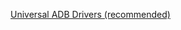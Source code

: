 [Universal ADB Drivers (recommended)](http://download.clockworkmod.com/test/UniversalAdbDriverSetup.msi)